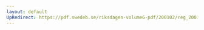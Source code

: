 ```yaml
---
layout: default
UpRedirect: https://pdf.swedeb.se/riksdagen-volumeG-pdf/200102/reg_200102/reg_200102_0248.pdf
---
```

